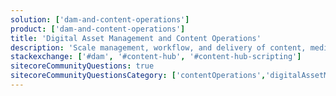 ```yaml
---
solution: ['dam-and-content-operations']
product: ['dam-and-content-operations']
title: 'Digital Asset Management and Content Operations'
description: 'Scale management, workflow, and delivery of content, media, and static assets '
stackexchange: ['#dam', '#content-hub', '#content-hub-scripting']
sitecoreCommunityQuestions: true
sitecoreCommunityQuestionsCategory: ['contentOperations','digitalAssetManagement']
---
```

